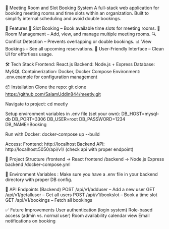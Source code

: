 🏢 Meeting Room and Slot Booking System
A full-stack web application for booking meeting rooms and time slots within an organization. Built to simplify internal scheduling and avoid double bookings.

🚀 Features
📅 Slot Booking – Book available time slots for meeting rooms.
🏢 Room Management – Add, view, and manage multiple meeting rooms.
🔍 Conflict Detection – Prevents overlapping or double bookings.
📊 View Bookings – See all upcoming reservations.
🧑 User-Friendly Interface – Clean UI for effortless usage.

🛠️ Tech Stack
Frontend: React.js
Backend: Node.js + Express
Database: MySQL
Containerization: Docker, Docker Compose
Environment: .env.example for configuration management

📦 Installation
Clone the repo:
git clone https://github.com/SalamUddin844/meetly.git

Navigate to project:
cd meetly

Setup environment variables in .env file (set your own):
DB_HOST=mysql-db
DB_PORT=3306
DB_USER=root
DB_PASSWORD=1234
DB_NAME=Booking

Run with Docker:
docker-compose up --build

Access:
Frontend: http://localhost
Backend API: http://localhost:5050/api/v1/ (check api with proper endpoint)

📁 Project Structure
/frontend     → React frontend
/backend      → Node.js Express backend
/docker-compose.yml

🔐 Environment Variables :
Make sure you have a .env file in your backend directory with proper DB config.

🧪 API Endpoints (Backend)
POST /api/v1/adduser – Add a new user
GET /api/v1/getalluser – Get all users
POST /api/v1/bookslot – Book a time slot
GET /api/v1/bookings – Fetch all bookings

✅ Future Improvements
User authentication (login system)
Role-based access (admin vs. normal user)
Room availability calendar view
Email notifications on booking

